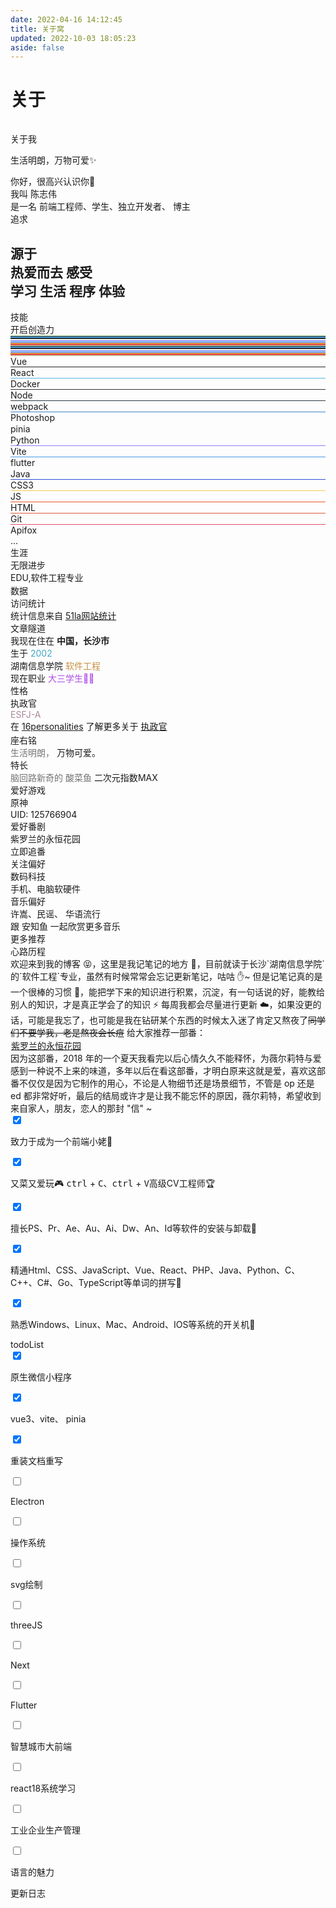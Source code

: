 ```yaml
---
date: 2022-04-16 14:12:45
title: 关于窝
updated: 2022-10-03 18:05:23
aside: false
---
```


<html lang="zh-CN" data-theme="light">
<head>
    <link rel="stylesheet" href="https://fastly.jsdelivr.net/gh/xlenco/JS-X@main/about/index.css">
        </header>
        <div id="home_top"></div>
        <main class="layout hide-aside" id="content-inner">
            <div class="about-page" id="page">
                <h1 class="page-title">关于</h1>
                <div id="article-container">
                    <div id="about-page">
                        <div class="author-box">
                            <div class="author-img"><img src="data:image/gif;base64,R0lGODlhAQABAIAAAAAAAP///yH5BAEAAAAALAAAAAABAAEAAAIBRAA7" data-lazy-src="https://image.anzhiy.cn/adminuploads/1/2022/09/15/63232b7d91d22.jpg" class="no-lightbox"></div>
                            <div class="image-dot"></div>
                        </div>
                        <p class="p center logo large">关于我</p>
                        <p class="p center small">生活明朗，万物可爱✨</p>
                        <div class="author-content">
                            <div class="author-content-item myInfoAndSayHello">
                                <div class="title1">你好，很高兴认识你👋</div>
                                <div class="title2">我叫 <span class="inline-word">陈志伟</span></div>
                                <div class="title1">是一名 前端工程师、学生、独立开发者、 <span class="inline-word">博主</span></div>
                            </div>
                            <div class="aboutsiteTips author-content-item">
                                <div class="author-content-item-tips">追求</div>
                                <h2>源于<br>热爱而去 <span class="inline-word">感受</span>
                                    <div class="mask"><span class="first-tips">学习</span> <span>生活</span> <span data-up="">程序</span> <span data-show="">体验</span></div>
                                </h2>
                            </div>
                        </div>
                        <div id="gitcalendar" style="margin-top:1rem"></div>
                        <div class="author-content">
                            <div class="author-content-item skills">
                                <div class="card-content">
                                    <div class="author-content-item-tips">技能</div><span class="author-content-item-title">开启创造力</span>
                                    <div class="skills-style-group">
                                        <div class="tags-group-all">
                                            <div class="tags-group-wrapper">
                                                <div class="tags-group-icon-pair">
                                                    <div class="tags-group-icon" style="background:#b8f0ae"><img class="no-lightbox" title="Vue" src="data:image/gif;base64,R0lGODlhAQABAIAAAAAAAP///yH5BAEAAAAALAAAAAABAAEAAAIBRAA7" data-lazy-src="https://image.anzhiy.cn/adminuploads/1/2022/09/25/633001374747b.png"></div>
                                                    <div class="tags-group-icon" style="background:#222"><img class="no-lightbox" title="React" src="data:image/gif;base64,R0lGODlhAQABAIAAAAAAAP///yH5BAEAAAAALAAAAAABAAEAAAIBRAA7" data-lazy-src="data:image/svg+xml;base64,PHN2ZyB4bWxucz0iaHR0cDovL3d3dy53My5vcmcvMjAwMC9zdmciIHZpZXdCb3g9Ii0xMS41IC0xMC4yMzE3NCAyMyAyMC40NjM0OCI+CiAgPHRpdGxlPlJlYWN0IExvZ288L3RpdGxlPgogIDxjaXJjbGUgY3g9IjAiIGN5PSIwIiByPSIyLjA1IiBmaWxsPSIjNjFkYWZiIi8+CiAgPGcgc3Ryb2tlPSIjNjFkYWZiIiBzdHJva2Utd2lkdGg9IjEiIGZpbGw9Im5vbmUiPgogICAgPGVsbGlwc2Ugcng9IjExIiByeT0iNC4yIi8+CiAgICA8ZWxsaXBzZSByeD0iMTEiIHJ5PSI0LjIiIHRyYW5zZm9ybT0icm90YXRlKDYwKSIvPgogICAgPGVsbGlwc2Ugcng9IjExIiByeT0iNC4yIiB0cmFuc2Zvcm09InJvdGF0ZSgxMjApIi8+CiAgPC9nPgo8L3N2Zz4K"></div>
                                                </div>
                                                <div class="tags-group-icon-pair">
                                                    <div class="tags-group-icon" style="background:#57b6e6"><img class="no-lightbox" title="Docker" src="data:image/gif;base64,R0lGODlhAQABAIAAAAAAAP///yH5BAEAAAAALAAAAAABAAEAAAIBRAA7" data-lazy-src="https://image.anzhiy.cn/adminuploads/1/2022/09/25/63300647df7fa.png"></div>
                                                    <div class="tags-group-icon" style="background:#4082c3"><img class="no-lightbox" title="Photoshop" src="data:image/gif;base64,R0lGODlhAQABAIAAAAAAAP///yH5BAEAAAAALAAAAAABAAEAAAIBRAA7" data-lazy-src="https://image.anzhiy.cn/adminuploads/1/2022/09/25/63300647e1f10.png"></div>
                                                </div>
                                                <div class="tags-group-icon-pair">
                                                    <div class="tags-group-icon" style="background:#333"><img class="no-lightbox" title="Node" src="data:image/gif;base64,R0lGODlhAQABAIAAAAAAAP///yH5BAEAAAAALAAAAAABAAEAAAIBRAA7" data-lazy-src="/img/svg/node-logo.svg"></div>
                                                    <div class="tags-group-icon" style="background:#2e3a41"><img class="no-lightbox" title="webpack" src="data:image/gif;base64,R0lGODlhAQABAIAAAAAAAP///yH5BAEAAAAALAAAAAABAAEAAAIBRAA7" data-lazy-src="https://image.anzhiy.cn/adminuploads/1/2022/09/26/6330ff27e5c9b.png"></div>
                                                </div>
                                                <div class="tags-group-icon-pair">
                                                    <div class="tags-group-icon" style="background:#fff"><img class="no-lightbox" title="pinia" src="data:image/gif;base64,R0lGODlhAQABAIAAAAAAAP///yH5BAEAAAAALAAAAAABAAEAAAIBRAA7" data-lazy-src="https://npm.elemecdn.com/anzhiyu-blog@2.0.8/img/svg/pinia-logo.svg"></div>
                                                    <div class="tags-group-icon" style="background:#fff"><img class="no-lightbox" title="Python" src="data:image/gif;base64,R0lGODlhAQABAIAAAAAAAP///yH5BAEAAAAALAAAAAABAAEAAAIBRAA7" data-lazy-src="https://image.anzhiy.cn/adminuploads/1/2022/09/25/63300647dea51.png"></div>
                                                </div>
                                                <div class="tags-group-icon-pair">
                                                    <div class="tags-group-icon" style="background:#937df7"><img class="no-lightbox" title="Vite" src="data:image/gif;base64,R0lGODlhAQABAIAAAAAAAP///yH5BAEAAAAALAAAAAABAAEAAAIBRAA7" data-lazy-src="https://npm.elemecdn.com/anzhiyu-blog@2.0.8/img/svg/vite-logo.svg"></div>
                                                    <div class="tags-group-icon" style="background:#4499e4"><img class="no-lightbox" title="flutter" src="data:image/gif;base64,R0lGODlhAQABAIAAAAAAAP///yH5BAEAAAAALAAAAAABAAEAAAIBRAA7" data-lazy-src="https://image.anzhiy.cn/adminuploads/1/2022/09/25/633004063ff15.png"></div>
                                                </div>
                                                <div class="tags-group-icon-pair">
                                                    <div class="tags-group-icon" style="background:#fff"><img class="no-lightbox" title="Java" src="data:image/gif;base64,R0lGODlhAQABAIAAAAAAAP///yH5BAEAAAAALAAAAAABAAEAAAIBRAA7" data-lazy-src="https://image.anzhiy.cn/adminuploads/1/2022/09/25/633005bf0fd1e.jpg"></div>
                                                    <div class="tags-group-icon" style="background:#2c51db"><img class="no-lightbox" title="CSS3" src="data:image/gif;base64,R0lGODlhAQABAIAAAAAAAP///yH5BAEAAAAALAAAAAABAAEAAAIBRAA7" data-lazy-src="https://image.anzhiy.cn/adminuploads/1/2022/09/25/633006cc55e07.png"></div>
                                                </div>
                                                <div class="tags-group-icon-pair">
                                                    <div class="tags-group-icon" style="background:#f7cb4f"><img class="no-lightbox" title="JS" src="data:image/gif;base64,R0lGODlhAQABAIAAAAAAAP///yH5BAEAAAAALAAAAAABAAEAAAIBRAA7" data-lazy-src="https://image.anzhiy.cn/adminuploads/1/2022/09/25/633006eee047b.png"></div>
                                                    <div class="tags-group-icon" style="background:#e9572b"><img class="no-lightbox" title="HTML" src="data:image/gif;base64,R0lGODlhAQABAIAAAAAAAP///yH5BAEAAAAALAAAAAABAAEAAAIBRAA7" data-lazy-src="https://image.anzhiy.cn/adminuploads/1/2022/09/25/633006f9ab27d.png"></div>
                                                </div>
                                                <div class="tags-group-icon-pair">
                                                    <div class="tags-group-icon" style="background:#df5b40"><img class="no-lightbox" title="Git" src="data:image/gif;base64,R0lGODlhAQABAIAAAAAAAP///yH5BAEAAAAALAAAAAABAAEAAAIBRAA7" data-lazy-src="https://image.anzhiy.cn/adminuploads/1/2022/09/25/633006e37c7fd.webp"></div>
                                                    <div class="tags-group-icon" style="background:#e65164"><img class="no-lightbox" title="Apifox" src="data:image/gif;base64,R0lGODlhAQABAIAAAAAAAP///yH5BAEAAAAALAAAAAABAAEAAAIBRAA7" data-lazy-src="https://image.anzhiy.cn/adminuploads/1/2022/09/25/633007087a4dc.webp"></div>
                                                </div>
                                                <div class="tags-group-icon-pair">
                                                    <div class="tags-group-icon" style="background:#b8f0ae"><img class="no-lightbox" src="data:image/gif;base64,R0lGODlhAQABAIAAAAAAAP///yH5BAEAAAAALAAAAAABAAEAAAIBRAA7" data-lazy-src="https://image.anzhiy.cn/adminuploads/1/2022/09/25/633001374747b.png" title="Vue"></div>
                                                    <div class="tags-group-icon" style="background:#222"><img class="no-lightbox" title="React" src="data:image/gif;base64,R0lGODlhAQABAIAAAAAAAP///yH5BAEAAAAALAAAAAABAAEAAAIBRAA7" data-lazy-src="data:image/svg+xml;base64,PHN2ZyB4bWxucz0iaHR0cDovL3d3dy53My5vcmcvMjAwMC9zdmciIHZpZXdCb3g9Ii0xMS41IC0xMC4yMzE3NCAyMyAyMC40NjM0OCI+CiAgPHRpdGxlPlJlYWN0IExvZ288L3RpdGxlPgogIDxjaXJjbGUgY3g9IjAiIGN5PSIwIiByPSIyLjA1IiBmaWxsPSIjNjFkYWZiIi8+CiAgPGcgc3Ryb2tlPSIjNjFkYWZiIiBzdHJva2Utd2lkdGg9IjEiIGZpbGw9Im5vbmUiPgogICAgPGVsbGlwc2Ugcng9IjExIiByeT0iNC4yIi8+CiAgICA8ZWxsaXBzZSByeD0iMTEiIHJ5PSI0LjIiIHRyYW5zZm9ybT0icm90YXRlKDYwKSIvPgogICAgPGVsbGlwc2Ugcng9IjExIiByeT0iNC4yIiB0cmFuc2Zvcm09InJvdGF0ZSgxMjApIi8+CiAgPC9nPgo8L3N2Zz4K"></div>
                                                </div>
                                                <div class="tags-group-icon-pair">
                                                    <div class="tags-group-icon" style="background:#57b6e6"><img class="no-lightbox" title="Docker" src="data:image/gif;base64,R0lGODlhAQABAIAAAAAAAP///yH5BAEAAAAALAAAAAABAAEAAAIBRAA7" data-lazy-src="https://image.anzhiy.cn/adminuploads/1/2022/09/25/63300647df7fa.png"></div>
                                                    <div class="tags-group-icon" style="background:#4082c3"><img class="no-lightbox" title="Photoshop" src="data:image/gif;base64,R0lGODlhAQABAIAAAAAAAP///yH5BAEAAAAALAAAAAABAAEAAAIBRAA7" data-lazy-src="https://image.anzhiy.cn/adminuploads/1/2022/09/25/63300647e1f10.png"></div>
                                                </div>
                                                <div class="tags-group-icon-pair">
                                                    <div class="tags-group-icon" style="background:#333"><img class="no-lightbox" title="Node" src="data:image/gif;base64,R0lGODlhAQABAIAAAAAAAP///yH5BAEAAAAALAAAAAABAAEAAAIBRAA7" data-lazy-src="/img/svg/node-logo.svg"></div>
                                                    <div class="tags-group-icon" style="background:#2e3a41"><img class="no-lightbox" title="webpack" src="data:image/gif;base64,R0lGODlhAQABAIAAAAAAAP///yH5BAEAAAAALAAAAAABAAEAAAIBRAA7" data-lazy-src="https://image.anzhiy.cn/adminuploads/1/2022/09/26/6330ff27e5c9b.png"></div>
                                                </div>
                                                <div class="tags-group-icon-pair">
                                                    <div class="tags-group-icon" style="background:#fff"><img class="no-lightbox" src="data:image/gif;base64,R0lGODlhAQABAIAAAAAAAP///yH5BAEAAAAALAAAAAABAAEAAAIBRAA7" data-lazy-src="https://npm.elemecdn.com/anzhiyu-blog@2.0.8/img/svg/pinia-logo.svg" title="pinia"></div>
                                                    <div class="tags-group-icon" style="background:#fff"><img class="no-lightbox" src="data:image/gif;base64,R0lGODlhAQABAIAAAAAAAP///yH5BAEAAAAALAAAAAABAAEAAAIBRAA7" data-lazy-src="https://image.anzhiy.cn/adminuploads/1/2022/09/25/63300647dea51.png" title="Python"></div>
                                                </div>
                                                <div class="tags-group-icon-pair">
                                                    <div class="tags-group-icon" style="background:#937df7"><img class="no-lightbox" src="data:image/gif;base64,R0lGODlhAQABAIAAAAAAAP///yH5BAEAAAAALAAAAAABAAEAAAIBRAA7" data-lazy-src="https://npm.elemecdn.com/anzhiyu-blog@2.0.8/img/svg/vite-logo.svg" title="Vite"></div>
                                                    <div class="tags-group-icon" style="background:#4499e4"><img class="no-lightbox" src="data:image/gif;base64,R0lGODlhAQABAIAAAAAAAP///yH5BAEAAAAALAAAAAABAAEAAAIBRAA7" data-lazy-src="https://image.anzhiy.cn/adminuploads/1/2022/09/25/633004063ff15.png" title="flutter"></div>
                                                </div>
                                                <div class="tags-group-icon-pair">
                                                    <div class="tags-group-icon" style="background:#fff"><img class="no-lightbox" src="data:image/gif;base64,R0lGODlhAQABAIAAAAAAAP///yH5BAEAAAAALAAAAAABAAEAAAIBRAA7" data-lazy-src="https://image.anzhiy.cn/adminuploads/1/2022/09/25/633005bf0fd1e.jpg" title="Java"></div>
                                                    <div class="tags-group-icon" style="background:#2c51db"><img class="no-lightbox" src="data:image/gif;base64,R0lGODlhAQABAIAAAAAAAP///yH5BAEAAAAALAAAAAABAAEAAAIBRAA7" data-lazy-src="https://image.anzhiy.cn/adminuploads/1/2022/09/25/633006cc55e07.png" title="CSS3"></div>
                                                </div>
                                                <div class="tags-group-icon-pair">
                                                    <div class="tags-group-icon" style="background:#f7cb4f"><img class="no-lightbox" src="data:image/gif;base64,R0lGODlhAQABAIAAAAAAAP///yH5BAEAAAAALAAAAAABAAEAAAIBRAA7" data-lazy-src="https://image.anzhiy.cn/adminuploads/1/2022/09/25/633006eee047b.png" title="JS"></div>
                                                    <div class="tags-group-icon" style="background:#e9572b"><img class="no-lightbox" src="data:image/gif;base64,R0lGODlhAQABAIAAAAAAAP///yH5BAEAAAAALAAAAAABAAEAAAIBRAA7" data-lazy-src="https://image.anzhiy.cn/adminuploads/1/2022/09/25/633006f9ab27d.png" title="HTML"></div>
                                                </div>
                                                <div class="tags-group-icon-pair">
                                                    <div class="tags-group-icon" style="background:#df5b40"><img class="no-lightbox" src="data:image/gif;base64,R0lGODlhAQABAIAAAAAAAP///yH5BAEAAAAALAAAAAABAAEAAAIBRAA7" data-lazy-src="https://image.anzhiy.cn/adminuploads/1/2022/09/25/633006e37c7fd.webp" title="Git"></div>
                                                    <div class="tags-group-icon" style="background:#e65164"><img class="no-lightbox" src="data:image/gif;base64,R0lGODlhAQABAIAAAAAAAP///yH5BAEAAAAALAAAAAABAAEAAAIBRAA7" data-lazy-src="https://image.anzhiy.cn/adminuploads/1/2022/09/25/633007087a4dc.webp" title="Apifox"></div>
                                                </div>
                                            </div>
                                        </div>
                                        <div class="skills-list">
                                            <div class="skill-info">
                                                <div class="skill-icon" style="background:#b8f0ae"><img class="no-lightbox" title="Vue" src="data:image/gif;base64,R0lGODlhAQABAIAAAAAAAP///yH5BAEAAAAALAAAAAABAAEAAAIBRAA7" data-lazy-src="https://image.anzhiy.cn/adminuploads/1/2022/09/25/633001374747b.png"></div>
                                                <div class="skill-name"><span>Vue</span></div>
                                            </div>
                                            <div class="skill-info">
                                                <div class="skill-icon" style="background:#222"><img class="no-lightbox" title="React" src="data:image/gif;base64,R0lGODlhAQABAIAAAAAAAP///yH5BAEAAAAALAAAAAABAAEAAAIBRAA7" data-lazy-src="data:image/svg+xml;base64,PHN2ZyB4bWxucz0iaHR0cDovL3d3dy53My5vcmcvMjAwMC9zdmciIHZpZXdCb3g9Ii0xMS41IC0xMC4yMzE3NCAyMyAyMC40NjM0OCI+CiAgPHRpdGxlPlJlYWN0IExvZ288L3RpdGxlPgogIDxjaXJjbGUgY3g9IjAiIGN5PSIwIiByPSIyLjA1IiBmaWxsPSIjNjFkYWZiIi8+CiAgPGcgc3Ryb2tlPSIjNjFkYWZiIiBzdHJva2Utd2lkdGg9IjEiIGZpbGw9Im5vbmUiPgogICAgPGVsbGlwc2Ugcng9IjExIiByeT0iNC4yIi8+CiAgICA8ZWxsaXBzZSByeD0iMTEiIHJ5PSI0LjIiIHRyYW5zZm9ybT0icm90YXRlKDYwKSIvPgogICAgPGVsbGlwc2Ugcng9IjExIiByeT0iNC4yIiB0cmFuc2Zvcm09InJvdGF0ZSgxMjApIi8+CiAgPC9nPgo8L3N2Zz4K"></div>
                                                <div class="skill-name"><span>React</span></div>
                                            </div>
                                            <div class="skill-info">
                                                <div class="skill-icon" style="background:#57b6e6"><img class="no-lightbox" title="Docker" src="data:image/gif;base64,R0lGODlhAQABAIAAAAAAAP///yH5BAEAAAAALAAAAAABAAEAAAIBRAA7" data-lazy-src="https://image.anzhiy.cn/adminuploads/1/2022/09/25/63300647df7fa.png"></div>
                                                <div class="skill-name"><span>Docker</span></div>
                                            </div>
                                            <div class="skill-info">
                                                <div class="skill-icon" style="background:#333"><img class="no-lightbox" title="Node" src="data:image/gif;base64,R0lGODlhAQABAIAAAAAAAP///yH5BAEAAAAALAAAAAABAAEAAAIBRAA7" data-lazy-src="/img/svg/node-logo.svg"></div>
                                                <div class="skill-name"><span>Node</span></div>
                                            </div>
                                            <div class="skill-info">
                                                <div class="skill-icon" style="background:#2e3a41"><img class="no-lightbox" title="Node" src="data:image/gif;base64,R0lGODlhAQABAIAAAAAAAP///yH5BAEAAAAALAAAAAABAAEAAAIBRAA7" data-lazy-src="https://image.anzhiy.cn/adminuploads/1/2022/09/26/6330ff27e5c9b.png"></div>
                                                <div class="skill-name"><span>webpack</span></div>
                                            </div>
                                            <div class="skill-info">
                                                <div class="skill-icon" style="background:#4082c3"><img class="no-lightbox" title="Photoshop" src="data:image/gif;base64,R0lGODlhAQABAIAAAAAAAP///yH5BAEAAAAALAAAAAABAAEAAAIBRAA7" data-lazy-src="https://image.anzhiy.cn/adminuploads/1/2022/09/25/63300647e1f10.png"></div>
                                                <div class="skill-name"><span>Photoshop</span></div>
                                            </div>
                                            <div class="skill-info">
                                                <div class="skill-icon" style="background:#fff"><img class="no-lightbox" title="pinia" src="data:image/gif;base64,R0lGODlhAQABAIAAAAAAAP///yH5BAEAAAAALAAAAAABAAEAAAIBRAA7" data-lazy-src="https://npm.elemecdn.com/anzhiyu-blog@2.0.8/img/svg/pinia-logo.svg"></div>
                                                <div class="skill-name"><span>pinia</span></div>
                                            </div>
                                            <div class="skill-info">
                                                <div class="skill-icon" style="background:#fff"><img class="no-lightbox" title="Python" src="data:image/gif;base64,R0lGODlhAQABAIAAAAAAAP///yH5BAEAAAAALAAAAAABAAEAAAIBRAA7" data-lazy-src="https://image.anzhiy.cn/adminuploads/1/2022/09/25/63300647dea51.png"></div>
                                                <div class="skill-name"><span>Python</span></div>
                                            </div>
                                            <div class="skill-info">
                                                <div class="skill-icon" style="background:#937df7"><img class="no-lightbox" title="Vite" src="data:image/gif;base64,R0lGODlhAQABAIAAAAAAAP///yH5BAEAAAAALAAAAAABAAEAAAIBRAA7" data-lazy-src="https://npm.elemecdn.com/anzhiyu-blog@2.0.8/img/svg/vite-logo.svg"></div>
                                                <div class="skill-name"><span>Vite</span></div>
                                            </div>
                                            <div class="skill-info">
                                                <div class="skill-icon" style="background:#4499e4"><img class="no-lightbox" title="flutter" src="data:image/gif;base64,R0lGODlhAQABAIAAAAAAAP///yH5BAEAAAAALAAAAAABAAEAAAIBRAA7" data-lazy-src="https://image.anzhiy.cn/adminuploads/1/2022/09/25/633004063ff15.png"></div>
                                                <div class="skill-name"><span>flutter</span></div>
                                            </div>
                                            <div class="skill-info">
                                                <div class="skill-icon" style="background:#fff"><img class="no-lightbox" title="Java" src="data:image/gif;base64,R0lGODlhAQABAIAAAAAAAP///yH5BAEAAAAALAAAAAABAAEAAAIBRAA7" data-lazy-src="https://image.anzhiy.cn/adminuploads/1/2022/09/25/633005bf0fd1e.jpg"></div>
                                                <div class="skill-name"><span>Java</span></div>
                                            </div>
                                            <div class="skill-info">
                                                <div class="skill-icon" style="background:#2c51db"><img class="no-lightbox" title="CSS3" src="data:image/gif;base64,R0lGODlhAQABAIAAAAAAAP///yH5BAEAAAAALAAAAAABAAEAAAIBRAA7" data-lazy-src="https://image.anzhiy.cn/adminuploads/1/2022/09/25/633006cc55e07.png"></div>
                                                <div class="skill-name"><span>CSS3</span></div>
                                            </div>
                                            <div class="skill-info">
                                                <div class="skill-icon" style="background:#f7cb4f"><img class="no-lightbox" title="JS" src="data:image/gif;base64,R0lGODlhAQABAIAAAAAAAP///yH5BAEAAAAALAAAAAABAAEAAAIBRAA7" data-lazy-src="https://image.anzhiy.cn/adminuploads/1/2022/09/25/633006eee047b.png"></div>
                                                <div class="skill-name"><span>JS</span></div>
                                            </div>
                                            <div class="skill-info">
                                                <div class="skill-icon" style="background:#e9572b"><img class="no-lightbox" title="HTML" src="data:image/gif;base64,R0lGODlhAQABAIAAAAAAAP///yH5BAEAAAAALAAAAAABAAEAAAIBRAA7" data-lazy-src="https://image.anzhiy.cn/adminuploads/1/2022/09/25/633006f9ab27d.png"></div>
                                                <div class="skill-name"><span>HTML</span></div>
                                            </div>
                                            <div class="skill-info">
                                                <div class="skill-icon" style="background:#df5b40"><img class="no-lightbox" title="Git" src="data:image/gif;base64,R0lGODlhAQABAIAAAAAAAP///yH5BAEAAAAALAAAAAABAAEAAAIBRAA7" data-lazy-src="https://image.anzhiy.cn/adminuploads/1/2022/09/25/633006e37c7fd.webp"></div>
                                                <div class="skill-name"><span>Git</span></div>
                                            </div>
                                            <div class="skill-info">
                                                <div class="skill-icon" style="background:#e65164"><img class="no-lightbox" title="Apifox" src="data:image/gif;base64,R0lGODlhAQABAIAAAAAAAP///yH5BAEAAAAALAAAAAABAAEAAAIBRAA7" data-lazy-src="https://image.anzhiy.cn/adminuploads/1/2022/09/25/633007087a4dc.webp"></div>
                                                <div class="skill-name"><span>Apifox</span></div>
                                            </div>
                                            <div class="etc">...</div>
                                        </div>
                                    </div>
                                </div>
                            </div>
                            <div class="author-content-item careers">
                                <div class="card-content">
                                    <div class="author-content-item-tips">生涯</div><span class="author-content-item-title">无限进步</span>
                                    <div class="careers-group">
                                        <div class="careers-item">
                                            <div class="circle" style="background:#357ef5"></div>
                                            <div class="name">EDU,软件工程专业</div>
                                        </div>
                                    </div><img class="author-content-img no-lightbox" alt="生涯" src="data:image/gif;base64,R0lGODlhAQABAIAAAAAAAP///yH5BAEAAAAALAAAAAABAAEAAAIBRAA7" data-lazy-src="https://image.anzhiy.cn/adminuploads/1/2022/09/26/6330e9bcc39cc.png">
                                </div>
                            </div>
                        </div>
                        <div class="author-content">
                            <div class="about-statistic author-content-item">
                                <div class="card-content">
                                    <div class="author-content-item-tips">数据</div><span class="author-content-item-title">访问统计</span>
                                    <div id="statistic"></div>
                                    <div class="post-tips">统计信息来自 <a href="https://invite.51.la/1NzKqTeb?target=V6" target="_blank" rel="noopener nofollow">51la网站统计</a></div>
                                    <div class="banner-button-group"><a class="banner-button" onclick="pjax.loadUrl(&quot;/archives/&quot;)" data-pjax-state=""><i class="fas fa-circle-arrow-up-right"></i> <span class="banner-button-text">文章隧道</span></a></div>
                                </div>
                            </div>
                            <div class="author-content-item-group column mapAndInfo">
                                <div class="author-content-item map single"><span class="map-title">我现在住在 <b>中国，长沙市</b></span></div>
                                <div class="author-content-item selfInfo single">
                                    <div><span class="selfInfo-title">生于</span> <span class="selfInfo-content" style="color:#43a6c6">2002</span></div>
                                    <div><span class="selfInfo-title">湖南信息学院</span> <span class="selfInfo-content" style="color:#c69043">软件工程</span></div>
                                    <div><span class="selfInfo-title">现在职业</span> <span class="selfInfo-content" style="color:#b04fe6">大三学生👨‍🎓</span></div>
                                </div>
                            </div>
                        </div>
                        <div class="author-content">
                            <div class="author-content-item personalities">
                                <div class="author-content-item-tips">性格</div><span class="author-content-item-title">执政官</span>
                                <div class="title2" style="color:#ac899c">ESFJ-A</div>
                                <div class="post-tips">在 <a href="https://www.16personalities.com/" target="_blank" rel="noopener nofollow">16personalities</a> 了解更多关于 <a target="_blank" rel="noopener external nofollow" href="https://www.16personalities.com/ch/esfj-%E4%BA%BA%E6%A0%BC">执政官</a></div>
                                <div class="image"><img src="data:image/gif;base64,R0lGODlhAQABAIAAAAAAAP///yH5BAEAAAAALAAAAAABAAEAAAIBRAA7" data-lazy-src="https://npm.elemecdn.com/anzhiyu-blog@2.0.8/img/svg/ESFJ-A.svg" class="no-lightbox"></div>
                            </div>
                            <div class="author-content-item myphoto"><img class="author-content-img no-lightbox" alt="自拍" src="data:image/gif;base64,R0lGODlhAQABAIAAAAAAAP///yH5BAEAAAAALAAAAAABAAEAAAIBRAA7" data-lazy-src="https://image.anzhiy.cn/adminuploads/1/2022/09/24/632e9643611ec.jpg"></div>
                        </div>
                        <div class="author-content">
                            <div class="author-content-item maxim">
                                <div class="author-content-item-tips">座右铭</div><span class="maxim-title"><span style="opacity:.6;margin-bottom:8px">生活明朗，</span> <span>万物可爱。</span></span>
                            </div>
                            <div class="author-content-item buff">
                                <div class="card-content">
                                    <div class="author-content-item-tips">特长</div><span class="buff-title"><span style="opacity:.6;margin-bottom:8px">脑回路新奇的 <span class="inline-word">酸菜鱼</span></span> <span>二次元指数<span class="inline-word">MAX</span></span></span>
                                </div>
                                <div class="card-background-icon"><i class="fas fa-dice-d20"></i></div>
                            </div>
                        </div>
                        <div class="author-content">
                            <div class="author-content-item game-yuanshen">
                                <div class="card-content">
                                    <div class="author-content-item-tips">爱好游戏</div><span class="author-content-item-title">原神</span>
                                    <div class="content-bottom">
                                        <div class="icon-group">
                                            <div class="loading-bar" role="presentation" aria-hidden="true"><img src="data:image/gif;base64,R0lGODlhAQABAIAAAAAAAP///yH5BAEAAAAALAAAAAABAAEAAAIBRAA7" data-lazy-src="https://yuanshen.site/imgs/loading-bar.png" alt="Loading..." longdesc="https://ys.mihoyo.com/main/" class="no-lightbox"></div>
                                        </div>
                                        <div class="tips game-yuanshen-uid">UID: 125766904</div>
                                    </div>
                                </div>
                            </div>
                            <div class="author-content-item game-wolf">
                                <div class="card-content">
                                    <div class="author-content-item-tips">爱好番剧</div><span class="author-content-item-title">紫罗兰的永恒花园</span>
                                    <div class="content-bottom">
                                        <div class="banner-button-group"><a class="banner-button" onclick="window.open(&quot;https://www.bilibili.com/bangumi/play/ep173286?from=search&amp;seid=10927182858100936967&amp;from_spmid=666.25.episode.0&quot;)"><i class="fas fa-circle-arrow-up-right"></i> <span class="banner-button-text">立即追番</span></a></div>
                                    </div>
                                </div>
                            </div>
                        </div>
                        <div class="author-content">
                            <div class="author-content-item like-technology">
                                <div class="card-content">
                                    <div class="author-content-item-tips">关注偏好</div><span class="author-content-item-title">数码科技</span>
                                    <div class="content-bottom">
                                        <div class="tips">手机、电脑软硬件</div>
                                    </div>
                                </div>
                            </div>
                            <div class="author-content-item like-music">
                                <div class="card-content">
                                    <div class="author-content-item-tips">音乐偏好</div><span class="author-content-item-title">许嵩、民谣、</span> <span class="author-content-item-title">华语流行</span>
                                    <div class="content-bottom">
                                        <div class="tips">跟 安知鱼 一起欣赏更多音乐</div>
                                    </div>
                                    <div class="banner-button-group"><a class="banner-button" onclick="pjax.loadUrl(&quot;/music/&quot;)"><i class="fas fa-circle-arrow-up-right"></i> <span class="banner-button-text">更多推荐</span></a></div>
                                </div>
                            </div>
                        </div>
                        <div class="author-content">
                            <div class="create-site-post author-content-item single">
                                <div class="author-content-item-tips">心路历程</div>欢迎来到我的博客 😝，这里是我记笔记的地方 🙌，目前就读于长沙`湖南信息学院`的`软件工程`专业，虽然有时候常常会忘记更新笔记，咕咕 ✋~ 但是记笔记真的是一个很棒的习惯 💪，能把学下来的知识进行积累，沉淀，有一句话说的好，能教给别人的知识，才是真正学会了的知识 ⚡ 每周我都会尽量进行更新 ☁️，如果没更的话，可能是我忘了，也可能是我在钻研某个东西的时候太入迷了<psw>肯定又熬夜了</psw><del>同学们不要学我，老是熬夜会长痘</del> 给大家推荐一部番：<div class="site-card-group"><a class="site-card" target="_blank" rel="noopener" href="https://www.bilibili.com/bangumi/play/ss21542/?from=search&amp;seid=10927182858100936967" data-title="紫罗兰的永恒花园">
                                        <div class="wrapper cover"><img class="cover fadeIn" src="data:image/gif;base64,R0lGODlhAQABAIAAAAAAAP///yH5BAEAAAAALAAAAAABAAEAAAIBRAA7" data-lazy-src="https://npm.elemecdn.com/anzhiyu-blog@1.1.6/img/post/common/violet.jpg"></div>
                                        <div class="info"><img class="flink-avatar" src="data:image/gif;base64,R0lGODlhAQABAIAAAAAAAP///yH5BAEAAAAALAAAAAABAAEAAAIBRAA7" data-lazy-src="https://static.hdslb.com/images/favicon.ico"><span class="site-title">紫罗兰的永恒花园</span></div>
                                    </a></div>因为这部番，2018 年的一个夏天我看完以后心情久久不能释怀，为薇尔莉特与爱感到一种说不上来的味道，多年以后在看这部番，才明白原来这就是爱，喜欢这部番不仅仅是因为它制作的用心，不论是人物细节还是场景细节，不管是 op 还是 ed 都非常好听，最后的结局或许才是让我不能忘怀的原因，薇尔莉特，希望收到来自家人，朋友，恋人的那封 "信" ~<div class="checkbox blue checked"><input type="checkbox" checked="">
                                    <p>致力于成为一个前端小姥🐷 <img class="inline-img" src="data:image/gif;base64,R0lGODlhAQABAIAAAAAAAP///yH5BAEAAAAALAAAAAABAAEAAAIBRAA7" data-lazy-src="https://cdn.jsdelivr.net/gh/volantis-x/cdn-emoji/aru-l/0000.gif/"></p>
                                </div>
                                <div class="checkbox blue checked"><input type="checkbox" checked="">
                                    <p>又菜又爱玩🎮 <kbd>ctrl</kbd> + <kbd>C</kbd>、<kbd>ctrl</kbd> + <kbd>V</kbd>高级CV工程师🏆</p>
                                </div>
                                <div class="checkbox times red checked"><input type="checkbox" checked="">
                                    <p>擅长PS、Pr、Ae、Au、Ai、Dw、An、Id等软件的安装与卸载🎃</p>
                                </div>
                                <div class="checkbox times red checked"><input type="checkbox" checked="">
                                    <p>精通Html、CSS、JavaScript、Vue、React、PHP、Java、Python、C、C++、C#、Go、TypeScript等单词的拼写🎲</p>
                                </div>
                                <div class="checkbox times red checked"><input type="checkbox" checked="">
                                    <p>熟悉Windows、Linux、Mac、Android、IOS等系统的开关机👻</p>
                                </div><span class="p h3">todoList</span>
                                <div class="checkbox checked"><input type="checkbox" checked="">
                                    <p>原生微信小程序</p>
                                </div>
                                <div class="checkbox checked"><input type="checkbox" checked="">
                                    <p>vue3、vite、 pinia</p>
                                </div>
                                <div class="checkbox checked"><input type="checkbox" checked="">
                                    <p>重装文档重写</p>
                                </div>
                                <div class="checkbox"><input type="checkbox">
                                    <p>Electron</p>
                                </div>
                                <div class="checkbox"><input type="checkbox">
                                    <p>操作系统</p>
                                </div>
                                <div class="checkbox canvas"><input type="checkbox">
                                    <p>svg绘制</p>
                                </div>
                                <div class="checkbox"><input type="checkbox">
                                    <p>threeJS</p>
                                </div>
                                <div class="checkbox Nuxt"><input type="checkbox">
                                    <p>Next</p>
                                </div>
                                <div class="checkbox"><input type="checkbox">
                                    <p>Flutter</p>
                                </div>
                                <div class="checkbox"><input type="checkbox">
                                    <p>智慧城市大前端</p>
                                </div>
                                <div class="checkbox"><input type="checkbox">
                                    <p>react18系统学习</p>
                                </div>
                                <div class="checkbox"><input type="checkbox">
                                    <p>工业企业生产管理</p>
                                </div>
                                <div class="checkbox"><input type="checkbox">
                                    <p>语言的魅力</p>
                                </div>
                                <div class="timeline orange">
                                    <div class="timeline-item headline">
                                        <div class="timeline-item-title">
                                            <div class="item-circle">
                                                <p>更新日志</p>
                                            </div>
                                        </div>
